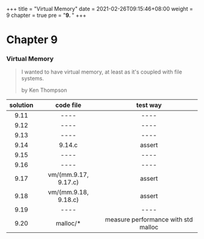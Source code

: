 +++
title = "Virtual Memory"
date = 2021-02-26T09:15:46+08:00
weight = 9
chapter = true
pre = "<b>9. </b>"
+++

# Chapter 9

### Virtual Memory

> I wanted to have virtual memory, at least as it's coupled with file systems.
>
> by Ken Thompson

|solution|code file|test way|
|:------:|:-------:|:------:|
|9.11|----|----|
|9.12|----|----|
|9.13|----|----|
|9.14|9.14.c|assert|
|9.15|----|----|
|9.16|----|----|
|9.17|vm/(mm.9.17, 9.17.c)|assert|
|9.18|vm/(mm.9.18, 9.18.c)|assert|
|9.19|----|----|
|9.20|malloc/*|measure performance with std malloc|

